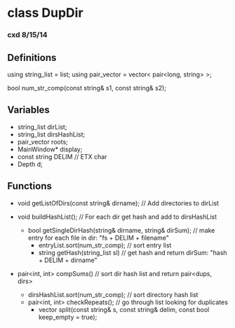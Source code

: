 # class DupDir
### cxd 8/15/14

## Definitions
using string_list = list<string>;
using pair_vector = vector< pair<long, string> >;

bool num_str_comp(const string& s1, const string& s2);

## Variables
* string_list  dirList;
* string_list  dirsHashList;
* pair_vector  roots;
* MainWindow*  display;
* const string DELIM  // ETX char
* Depth        d;

## Functions
* void getListOfDirs(const string& dirname);  // Add directories to dirList

* void buildHashList(); // For each dir get hash and add to dirsHashList
    * bool getSingleDirHash(string& dirname, string& dirSum); // make entry for each file in dir: "fs + DELIM + filename"
        * entryList.sort(num_str_comp); // sort entry list
        * string getHash(string_list sl) // get hash and return dirSum: "hash + DELIM + dirname"

* pair<int, int> compSums() // sort dir hash list and return pair<dups, dirs> 
    * dirsHashList.sort(num_str_comp); // sort directory hash list
    * pair<int, int> checkRepeats(); // go through list looking for duplicates
        * vector<string> split(const string& s, const string& delim, const bool keep_empty = true);
